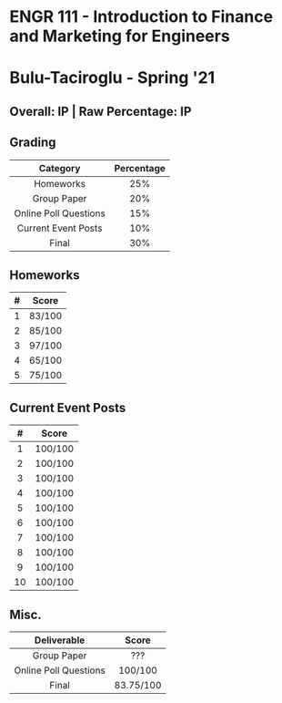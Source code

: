 # ENGR 111 - Introduction to Finance and Marketing for Engineers

# Bulu-Taciroglu - Spring '21

## Overall: IP | Raw Percentage: IP

## Grading

|       Category        | Percentage |
| :-------------------: | :--------: |
|       Homeworks       |    25%     |
|      Group Paper      |    20%     |
| Online Poll Questions |    15%     |
|  Current Event Posts  |    10%     |
|         Final         |    30%     |

## Homeworks

|  #   | Score  |
| :--: | :----: |
|  1   | 83/100 |
|  2   | 85/100 |
|  3   | 97/100 |
|  4   | 65/100 |
|  5   | 75/100 |

## Current Event Posts

|  #   |  Score  |
| :--: | :-----: |
|  1   | 100/100 |
|  2   | 100/100 |
|  3   | 100/100 |
|  4   | 100/100 |
|  5   | 100/100 |
|  6   | 100/100 |
|  7   | 100/100 |
|  8   | 100/100 |
|  9   | 100/100 |
|  10  | 100/100 |

## Misc.

|      Deliverable      |   Score   |
| :-------------------: | :-------: |
|      Group Paper      |    ???    |
| Online Poll Questions |  100/100  |
|         Final         | 83.75/100 |

